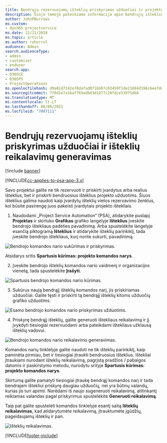 ```yaml
---
title: Bendrųjų rezervuojamų išteklių priskyrimas užduočiai ir projekto komandai
description: Šioje temoje pateikiama informacija apie bendrųjų išteklių rezervavimą užduotims ir projekto komandoms.
author: JohnPBurrows
ms.custom:
- dyn365-projectservice
ms.date: 12/11/2018
ms.topic: article
ms.author: ruhercul
audience: Admin
search.audienceType:
- admin
- customizer
- enduser
search.app:
- D365CE
- D365PS
- ProjectOperations
ms.openlocfilehash: d9a81d7242e78dafad871bb07c03459f1de21884d196c6ee7dd9619b2c410404
ms.sourcegitcommit: 7f8d1e7a16af769adb43d1877c28fdce53975db8
ms.translationtype: MT
ms.contentlocale: lt-LT
ms.lasthandoff: 08/06/2021
ms.locfileid: "7007111"
---
```

# <a name="assign-generic-bookable-resources-to-a-task-and-generate-resource-requirements"></a>Bendrųjų rezervuojamų išteklių priskyrimas užduočiai ir išteklių reikalavimų generavimas 

[!include [banner](../includes/psa-now-project-operations.md)]

[!INCLUDE[cc-applies-to-psa-app-3.x](../includes/cc-applies-to-psa-app-3x.md)]

Savo projektui galite ne tik rezervuoti ir priskirti įvardytus arba realius išteklius, bet ir priskirti bendruosius išteklius projekto užduotims. Šiuos išteklius galima naudoti kaip įvardytų išteklių vietos rezervavimo ženklus, kol būsite pasirengę juos pakeisti įvardytais projekto ištekliais. 

1. Naudodami „Project Service Automation“ (PSA), atidarykite puslapį **Projektas** ir skirtuko **Grafikas** grafiko langelyje **Išteklius** įveskite bendrojo ištekliaus padėties pavadinimą. Arba spustelėkite langelyje esančią piktogramą **Išteklius** ir atidarykite išteklių parinkiklį, tada įveskite bendrojo ištekliaus, kurį norite sukurti, pavadinimą.

![Bendrojo komandos nario sukūrimas ir priskyrimas.](media/RM-how-to-9.png)

Atsidarys sritis **Spartusis kūrimas: projekto komandos narys**. 

2. Įveskite bendrojo išteklių komandos nario vaidmenį ir organizacijos vienetą, tada spustelėkite **Įrašyti**.

![Spartusis bendrojo komandos nario kūrimas.](media/RM-how-to-10.png)

3. Sukūrus naują bendrąjį išteklių komandos narį, jis priskiriamas užduočiai. Galite tęsti ir priskirti tą bendrąjį išteklių kitoms užduočių grafiko užduotims.

![Esamo bendrojo komandos nario priskyrimas užduotims.](media/RM-how-to-11.png)

4. Priskyrę bendrąjį išteklių, galite generuoti ištekliaus reikalavimą ir jį įvykdyti tiesiogiai rezervuodami arba pateikdami ištekliaus užklausą išteklių vadovui.

![Bendrojo komandos nario reikalavimo generavimas.](media/RM-how-to-12.png)

Komandos narių tinklelyje galite naudoti ne tik išteklių parinkiklį, kaip paminėta pirmiau, bet ir tiesiogiai įtraukti bendruosius išteklius. Ištekliai įtraukiami nurodant išteklių reikalavimą, pagrįstą pradžios / pabaigos datomis ir paskirstymo metodu, nurodytu srityje **Spartusis kūrimas: projekto komandos narys**.

Skirtumą galite pamatyti tiesiogiai įtraukę bendrąjį komandos narį ir tada bendrajam ištekliui priskyrę daugiau užduočių, nei yra būtinų valandų, kurias jis turi apimti. Norėdami iš naujo sugeneruoti reikalavimą, atitinkantį reikiamas valandas pagal priskyrimus spustelėkite **Generuoti reikalavimą**.

Taip pat galite spustelėti komandos tinklelyje esantį saitą **Išteklių reikalavimas**, kad atidarytumėte reikalavimą, įtrauktumėte įgūdžių, pageidaujamų išteklių ir pan.

![Išteklių reikalavimas.](media/RM-how-to-13.png)



[!INCLUDE[footer-include](../includes/footer-banner.md)]